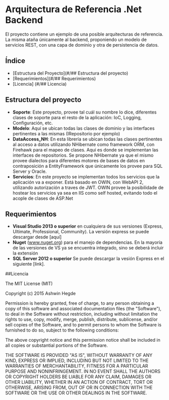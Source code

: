 # Arquitectura de Referencia .Net Backend 

El proyecto contiene un ejemplo de una posible arquitecturas de referencia. La misma ataña únicamente al backend, proponiendo un modelo de servicios REST, con una capa de dominio y otra de persistencia de datos. 

## Índice
* [Estructura del Proyecto](#/## Estructura del proyecto)
* [Requerimientos](#/## Requerimientos)
* [Licencia] (#/## Licencia)



## Estructura del proyecto

* **Soporte**: Este proyecto, provee tal cuál su nombre lo dice, diferentes clases de soporte para el resto de la aplicación: IoC, Logging, Configuración, etc.
* **Modelo**: Aquí se ubican todas las clases de dominio y las interfaces pertinentes a las mismas (IRepositorio por ejemplo)
* **DataAccess_NH**: En esta librería se ubican todas las clases pertinentes al acceso a datos utilizando NHibernate como framework ORM, con Firehawk para el mapeo de clases. Aqui es donde se implementan las interfaces de repositorios. Se propone NHibernate ya que el mismo provee dialectos para diferentes motores de bases de datos en contraposición a EntityFramework que únicamente los provee para SQL Server y Oracle.
* **Servicios**: En este proyecto se implementan todos los servicios que la aplicación va a exponer. Está basado en OWIN, con WebAPI 2, utilizando autorización a traves de JWT. OWIN provee la posibilidade de hostear los servicios ya sea en IIS como self hosted, evitando todo el acople de clases de ASP.Net

## Requerimientos

* **Visual Studio 2013 o superior** en cualquiera de sus versiones (Express, Ultimate, Professional, Community). La versión express se puede descargar desde [aquí] 
* **Nuget** (www.nuget.org) para el manejo de dependencias. En la mayoría de las versiones de VS ya se encuentra integrado, sino se deberá incluir la extensión
* **SQL Server 2012 o superior** Se puede descargar la vesión Express en el siguiente [link]. 

##Licencia

The MIT License (MIT)

Copyright (c) 2015 Ashwin Hegde

Permission is hereby granted, free of charge, to any person obtaining a copy of
this software and associated documentation files (the "Software"), to deal in
the Software without restriction, including without limitation the rights to
use, copy, modify, merge, publish, distribute, sublicense, and/or sell copies of
the Software, and to permit persons to whom the Software is furnished to do so,
subject to the following conditions:

The above copyright notice and this permission notice shall be included in all
copies or substantial portions of the Software.

THE SOFTWARE IS PROVIDED "AS IS", WITHOUT WARRANTY OF ANY KIND, EXPRESS OR
IMPLIED, INCLUDING BUT NOT LIMITED TO THE WARRANTIES OF MERCHANTABILITY, FITNESS
FOR A PARTICULAR PURPOSE AND NONINFRINGEMENT. IN NO EVENT SHALL THE AUTHORS OR
COPYRIGHT HOLDERS BE LIABLE FOR ANY CLAIM, DAMAGES OR OTHER LIABILITY, WHETHER
IN AN ACTION OF CONTRACT, TORT OR OTHERWISE, ARISING FROM, OUT OF OR IN
CONNECTION WITH THE SOFTWARE OR THE USE OR OTHER DEALINGS IN THE SOFTWARE.
